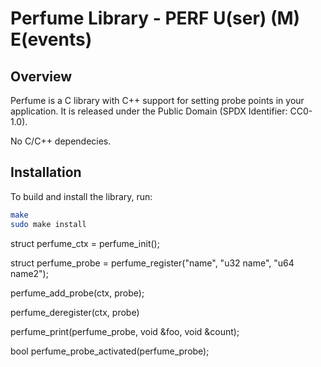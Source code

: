 # Perfume Library - PERF U(ser) (M) E(events)

## Overview

Perfume is a C library with C++ support for setting probe points in your
application. It is released under the Public Domain (SPDX Identifier: CC0-1.0).

No C/C++ dependecies.

## Installation
To build and install the library, run:

```sh
make
sudo make install
```


struct perfume_ctx = perfume_init();

struct perfume_probe = perfume_register("name", "u32 name", "u64 name2");

perfume_add_probe(ctx, probe);

perfume_deregister(ctx, probe)


perfume_print(perfume_probe, void &foo, void &count);

bool perfume_probe_activated(perfume_probe);
